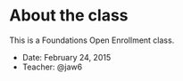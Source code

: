 # About the class

This is a Foundations Open Enrollment class.

* Date: February 24, 2015
* Teacher: @jaw6

